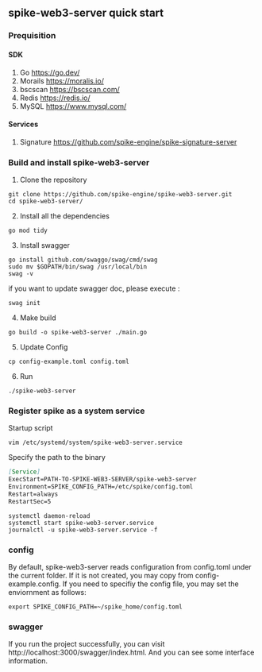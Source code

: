 ## spike-web3-server quick start

### Prequisition
#### SDK
1. Go
https://go.dev/
2. Morails
https://moralis.io/
3. bscscan
https://bscscan.com/
4. Redis
https://redis.io/
5. MySQL
https://www.mysql.com/
#### Services
1. Signature
https://github.com/spike-engine/spike-signature-server


### Build and install spike-web3-server

1. Clone the repository
```shell
git clone https://github.com/spike-engine/spike-web3-server.git
cd spike-web3-server/
```
2. Install all the dependencies
```shell
go mod tidy
```
3. Install swagger
```shell
go install github.com/swaggo/swag/cmd/swag
sudo mv $GOPATH/bin/swag /usr/local/bin
swag -v
```
if you want to update swagger doc, please execute :
```shell
swag init
```
4. Make build
```shell
go build -o spike-web3-server ./main.go
```
5. Update Config
```shell
cp config-example.toml config.toml
```
6. Run
```
./spike-web3-server
```

### Register spike as a system service
Startup script
```shell
vim /etc/systemd/system/spike-web3-server.service
```
Specify the path to the binary
```markdown
[Service] 
ExecStart=PATH-TO-SPIKE-WEB3-SERVER/spike-web3-server
Environment=SPIKE_CONFIG_PATH=/etc/spike/config.toml
Restart=always
RestartSec=5 
```
```shell
systemctl daemon-reload
systemctl start spike-web3-server.service
journalctl -u spike-web3-server.service -f
```

### config
By default, spike-web3-server reads configuration from config.toml under the current folder. 
If it is not created, you may copy from config-example.config.
If you need to specifiy the config file, you may set the enviornment as follows:
```
export SPIKE_CONFIG_PATH=~/spike_home/config.toml
```

### swagger
If you run the project successfully, you can visit http://localhost:3000/swagger/index.html.
And you can see some interface information.
